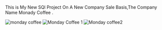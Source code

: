 This is My New SQl Project On A New Company Sale Basis,The Company Name Monady Coffee .

![monday coffee](https://github.com/user-attachments/assets/34e8ca7a-cac4-4faa-a8c5-38c245dd8f7b)
![Monday Coffee 1](https://github.com/user-attachments/assets/2fb66b32-fcb8-4d37-b45e-55fa3638bf78)
![Monday coffee2](https://github.com/user-attachments/assets/ebff15c6-4230-43fd-b556-ac4217ed87fa)
